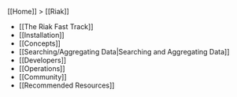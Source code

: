 [[Home]] > [[Riak]]

* [[The Riak Fast Track]]
* [[Installation]]
* [[Concepts]]
* [[Searching/Aggregating Data|Searching and Aggregating Data]]
* [[Developers]]
* [[Operations]]
* [[Community]]
* [[Recommended Resources]]
